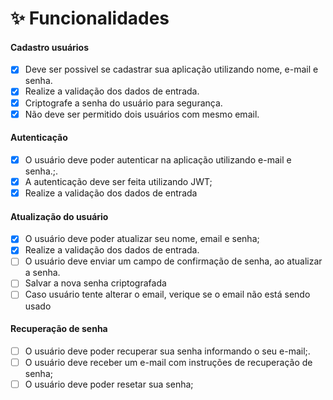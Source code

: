 # ✨ Funcionalidades

#### Cadastro usuários

- [x] Deve ser possivel se cadastrar sua aplicação utilizando nome, e-mail e senha.
- [x] Realize a validação dos dados de entrada.
- [x] Criptografe a senha do usuário para segurança.
- [x] Não deve ser permitido dois usuários com mesmo email.

#### Autenticação

- [x] O usuário deve poder autenticar na aplicação utilizando e-mail e senha.;.
- [x] A autenticação deve ser feita utilizando JWT;
- [x] Realize a validação dos dados de entrada

#### Atualização do usuário

- [x] O usuário deve poder atualizar seu nome, email e senha;
- [x] Realize a validação dos dados de entrada.
- [ ] O usuário deve enviar um campo de confirmação de senha, ao atualizar a senha.
- [ ] Salvar a nova senha criptografada
- [ ] Caso usuário tente alterar o email, verique se o email não está sendo usado

#### Recuperação de senha

- [ ] O usuário deve poder recuperar sua senha informando o seu e-mail;.
- [ ] O usuário deve receber um e-mail com instruções de recuperação de senha;
- [ ] O usuário deve poder resetar sua senha;
